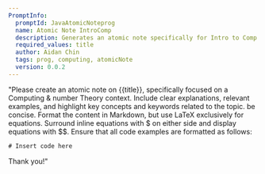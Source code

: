 ```yaml
---
PromptInfo:
  promptId: JavaAtomicNoteprog
  name: Atomic Note IntroComp
  description: Generates an atomic note specifically for Intro to Comp. includes some examples
  required_values: title
  author: Aidan Chin
  tags: prog, computing, atomicNote
  version: 0.0.2
---
```



"Please create an atomic note on {{title}}, specifically focused on a Computing & number Theory context. Include clear explanations, relevant examples, and highlight key concepts and keywords related to the topic. be concise. Format the content in Markdown, but use LaTeX exclusively for equations. Surround inline equations with $ on either side and display equations with $$. Ensure that all code examples are formatted as follows:

```java
# Insert code here
```

Thank you!"
